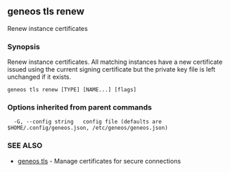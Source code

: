 ## geneos tls renew

Renew instance certificates

### Synopsis


Renew instance certificates. All matching instances have a new
certificate issued using the current signing certificate but the
private key file is left unchanged if it exists.


```
geneos tls renew [TYPE] [NAME...] [flags]
```

### Options inherited from parent commands

```
  -G, --config string   config file (defaults are $HOME/.config/geneos.json, /etc/geneos/geneos.json)
```

### SEE ALSO

* [geneos tls](geneos_tls.md)	 - Manage certificates for secure connections

